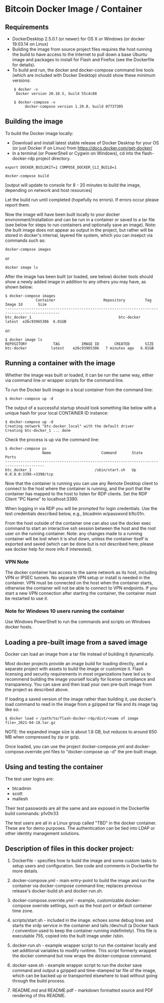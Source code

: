 # Bitcoin Docker Image / Container

## Requirements
 * DockerDesktop 2.5.0.1 (or newer) for OS X or Windows (or docker 19.03.14 on Linux)
 * Building the image from source project files requires the host running the build to have access to the Internet to pull down a base Ubuntu image and packages to install for Flash and Firefox (see the Dockerfile for details).
 * To build and run, the docker and docker-compose command line tools (which are included with Docker Desktop) should show these minimum versions:

```
	$ docker -v
     Docker version 20.10.5, build 55c4c88
	
	$ docker-compose -v
         docker-compose version 1.29.0, build 07737305
```
 
## Building the image
To build the Docker image locally:

 * Download and install latest stable release of Docker Desktop for your OS (or just Docker if on Linux) from https://docs.docker.com/get-docker/
 * In a terminal (or PowerShell or Cygwin on Windows), cd into the flash-docker-rdp project directory.

```
export DOCKER_BUILDKIT=1 COMPOSE_DOCKER_CLI_BUILD=1

docker-compose build
```
[output will update to console for 8 - 20 minutes to build the image, depending on network and host resources]

Let the build run until completed (hopefully no errors). If errors occur please report them.

Now the image will have been built locally to your docker environment/installation and can be run in a container or saved to a tar file (see below for steps to run containers and optionally save an image).  Note: the built image does not appear as output in the project, but rather will be stored in docker's internal, layered file system, which you can insepct via commands such as:

```
docker-compose images
```
or 

```
docker image ls
```

After the image has been built (or loaded, see below) docker tools should show a newly added image in addition to any others you may have, as shown below:

```
$ docker-compose images
              Container                      Repository         Tag       Image Id       Size
-----------------------------------------------------------------------------------------------
btc_docker_1                                        btc-docker   latest  e26c93965306  6.01GB
```
or:

```
$ docker image ls
REPOSITORY            TAG          IMAGE ID       CREATED       SIZE
btc-docker           latest    e26c93965306   7 minutes ago   6.01GB
```

## Running a container with the image
Whether the image was built or loaded, it can be run the same way, either via command line or wrapper scripts for the command line.

To run the Docker built image in a local container from the command line:

```
$ docker-compose up -d
```
The output of a successful startup should look something like below with a unique hash for your local CONTAINER ID instance:

```
$ docker-compose up -d
Creating network "btc-docker_local" with the default driver
Creating btc-docker_1 ... done
```
Check the process is up via the command line:

```
$ docker-compose ps
                 Name                       Command       State           Ports
----------------------------------------------------------------------------------------
btc_docker_1                             /sbin/start.sh   Up      0.0.0.0:3390->3390/tcp
```
Now that the container is running you can use any Remote Desktop client to connect to the host where the container is running, and the port that the container has mapped to the host to listen for RDP clients. Set the RDP Client "PC Name" to localhost:3390. 

When logging in via RDP you will be prompted for login credentials.  Use the test credentials described below, e.g., btcadmin  w/password b1tc01n. 

From the host outside of the container one can also use the docker exec command to start an interactive ssh session between the host and the root user on the running container.  Note: any changes made to a running container will be lost when it is shut down, unless the container itself is exported and saved (which can be done but is not described here; please see docker help for more info if interested).


### VPN Note
The docker container has access to the same network as its host, including VPN or IPSEC tunnels.
No separate VPN setup or install is needed in the container.  VPN must be connected on the host when the container starts, 
otherwise the container will not be able to connect to VPN endpoints.  If you start a new VPN connection after starting the container, 
the container must be restarted to use it.

### Note for Windows 10 users running the container
Use Windows PowerShell to run the commands and scripts on Windows docker hosts.

## Loading a pre-built image from a saved image
Docker can load an image from a tar file instead of building it dynamically.

Most docker projects provide an image build for loading directly, and a separate project with assets to build the image or customize it.  Flash licensing and security requirements in most organizations have led us to recommend building the image yourself locally for license compliance and transparency. You can save and then load your own pre-built image from the project as described above.

If loading a saved version of the image rather than building it, use docker's load command to read in the image from a gzipped tar file and its image tag like so:

```
$ docker load < /path/to/flash-docker-rdp/dist/<name of image file>_2021-04-18.tar.gz
```
NOTE: the expanded image size is about 1.8 GB, but reduces to around 650 MB when compressed by zip or gzip.

Once loaded, you can use the project docker-compose.yml and docker-compose.override.yml files to "docker-compose up -d" the pre-built image. 

## Using and testing the container

The test user logins are:

* btcadmin
* scott
* mallesh

Their test passwords are all the same and are exposed in the Dockerfile build commands: p1v0tr33

The test users are all in a Linux group called "TBD" in the docker container. These are for demo purposes.  The authentication can be tied into LDAP or other identity management solutions.

## Description of files in this docker project:

1. Dockerfile - specifies how to build the image and some custom tasks to setup users and configuration. See code and comments in Dockerfile for more details.

2. docker-compose.yml - main entry-point to build the image and run the container via docker-compose command line; replaces previous release's docker-build.sh and docker-run.sh.

3. docker-compose.override.yml - example, customizable docker-compose override settings, such as the host port or default container time zone.

2. scripts/start.sh - included in the image. echoes some debug lines and starts the xrdp service in the container and tails /dev/null (a Docker hack / convention used to keep the container running indefinitely). This file is executable 755, copied into the built image under /sbin.

4. docker-run.sh - example wrapper script to run the container locally and set additional variables to modify runtime.  This script formerly wrapped the docker command but now wraps the docker-compose command.

5. docker-save.sh - example wrapper script to run the docker save command and output a gzipped and time-stamped tar file of the image, which can be backed up or transported elsewhere to load without going through the build process. 

9. README.md and README.pdf - markdown formatted source and PDF rendering of this README.
